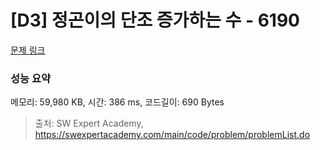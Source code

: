 # [D3] 정곤이의 단조 증가하는 수 - 6190 

[문제 링크](https://swexpertacademy.com/main/code/problem/problemDetail.do?contestProbId=AWcPjEuKAFgDFAU4) 

### 성능 요약

메모리: 59,980 KB, 시간: 386 ms, 코드길이: 690 Bytes



> 출처: SW Expert Academy, https://swexpertacademy.com/main/code/problem/problemList.do
